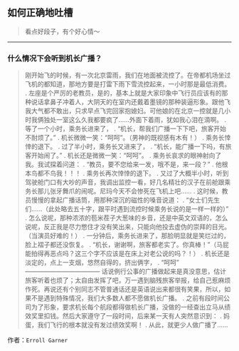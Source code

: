## 如何正确地吐槽

> 看点好段子，有个好心情～


 
---

### 什么情况下会听到机长广播？

> 刚开始飞的时候，有一次北京雷雨，我们在地面被流控了。在帝都机场坐过飞机的都知道，那地方要是打雷下雨下雪流控起来，一小时那是最低消费。 . 左座是个严厉的老教员，是的，基本上就是大家印象中飞行员应该有的那种说话拿鼻子冲着人，大阴天的在室内还戴着墨镜的那种装逼形象。跟他飞我大气都不敢出，只求早点飞完回家抱媳妇。可他娘的在北京一控就是几小时我俩独处一室这么久我都要疯了……外面下着雨，犹如我心泪在滴啊。 . 等了一个小时，乘务长进来了， . “机长，帮我们广播一下下吧，旅客开始不耐烦了。” . 机长微微一笑：“呵呵”。（男神的既视感有木有！） . 乘务长悻悻的退下。 . 过了半小时，乘务长又进来了， . “机长，能广播一下吗，有旅客开始闹了。” . 机长还是微微一笑：“呵呵”。 . 乘务长哀求的眼神射向了我。我试探着问道： . “教员，要不您给来一发，哦不是，来一段？” . 他根本鸟都不鸟我！！！  . 乘务长再次悻悻的退下。 . 又过了大概半小时，听到驾驶舱门口有大吵的声音，我调出监控一看，好几名精壮的汉子在前舱跟乘务长那儿张牙舞爪的闹呢。尼玛今天不会惨死在飞机上吧…… . 这时候，教员慢慢的拿起广播话筒，用那种深沉的磁性的嗓音说道： . “女士们先生们……（此处略去五十字，跟平时遇到流控时候乘务长说的是一样一样的）” . 怎么说呢，那种浓浓的苞米茬子大葱味的乡音，还是中英文双语的，怎么说呢，反正我是尽力憋住才没有笑出来，只能向他投去虚伪的崇拜的目光。（当演员好难的！） . 一分钟后，乘务长进来了，那脸明显就是笑烂过的，脸上褶子都还没恢复。 . “机长，谢谢啊，旅客都老实了。你真棒！”（马屁能拍得再恶点吗？这三个字不应该是在床上对老公说的吗？！） . 机长还是淡定的，点上一支烟，悠然自得的，挤出俩字， . “呵呵”
> ————————————
> 话说例行公事的广播做起来是真没意思，估计旅客听着也烦了；太自由发挥了吧，万一遇到脑残旅客举报，给自己惹麻烦作死。再说还有个别同志不管普通话还是英语说出来都很有笑果，所以，如果不是遇到特殊情况，我们大多数人都不愿做机长广播。 . 之前有段时间公司为了形象，要求机长每个航段都得做机长广播，没做的一经查出立马从绩效奖里扣钱。然后大家遵守了一段时间，后来某一天有人突然意识到： . 妈蛋，我们飞行的根本就没有发过绩效奖啊！ . 从此，就更少人做广播了……


作者：`Erroll Garner`